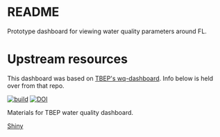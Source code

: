 # README
Prototype dashboard for viewing water quality parameters around FL.

# Upstream resources
This dashboard was based on [TBEP's wq-dashboard](https://github.com/tbep-tech/wq-dash).
Info below is held over from that repo.

[![build](https://github.com/tbep-tech/wq-dash/actions/workflows/databuild.yaml/badge.svg)](https://github.com/tbep-tech/wq-dash/actions/workflows/databuild.yaml)
[![DOI](https://zenodo.org/badge/223773148.svg)](https://zenodo.org/badge/latestdoi/223773148)

Materials for TBEP water quality dashboard.  

[Shiny](http://shiny.tbep.org/wq-dash/)
